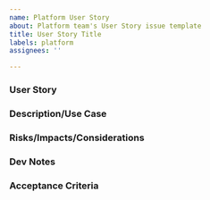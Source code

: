 ```yaml
---
name: Platform User Story
about: Platform team's User Story issue template
title: User Story Title
labels: platform
assignees: ''

---
```


### User Story
<!--
What is a User Story?
A user story is a requirement for any functionality or feature, written down in one or two lines, about one and only one functionality or feature.

Use the following template when creating new User Stories/Tickets. Remove/replace any  _italicized_ text:

"As a _[User Persona - who are we building this for?]_
I want to _[Intent - what is this user trying to achieve?]_, 
so that _[Outcome - what is the value add to the user]_."
-->

### Description/Use Case
<!--
Use this section to describe the 'Why', and/or provide an example scenario in which this feature/functionality would be valueable.
-->

### Risks/Impacts/Considerations
<!--
Use this section to briefly list out any risks/impacts that may come about, as a result of the proposed solution.
- _[System performance may be slowed]_
- _[Only a single search parameter can be used]_
-->

### Dev Notes
<!--
Use this section to describe any useful technical information to duplicate an issue or explain requirements related to this ticket without providing implementation details.
- _[Provided is the data that was used to replicate the issue...]_
- _[To test, use SimpleReport upload CSV page to ...]_
-->

### Acceptance Criteria
<!--
What is Acceptance Criteria?
A set of conditions or business rules, as defined by the Product Owner, which the functionality or feature should satisfy, in order to be accepted by the Product Owner.

Write the acceptance criteria as a list that can be checked off as work progresses. For example:

- [ ] _[Time must be displayed as HH:MM:SS]_
- [ ] _[Delivery rate must be shown as a percentage]_
-->
